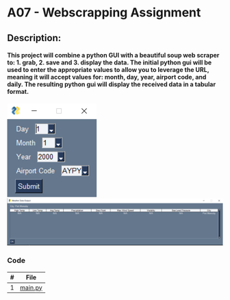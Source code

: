 # A07 - Webscrapping Assignment

## Description:
#### This project will combine a python GUI with a beautiful soup web scraper to: 1. grab, 2. save and 3. display the data. The initial python gui will be used to enter the appropriate values to allow you to leverage the URL, meaning it will accept values for: month, day, year, airport code, and daily. The resulting python gui will display the received data in a tabular format. 

<img src = "https://github.com/ACHarrison32/4883-SoftwareTools-Harrison/blob/main/Assignments/A07/Input.PNG">

<img src = "https://github.com/ACHarrison32/4883-SoftwareTools-Harrison/blob/main/Assignments/A07/Output.PNG">

### Code
| # | File |
| - | ---- |
| 1 |[main.py](https://github.com/ACHarrison32/4883-SoftwareTools-Harrison/blob/main/Assignments/A07/main.py)|
